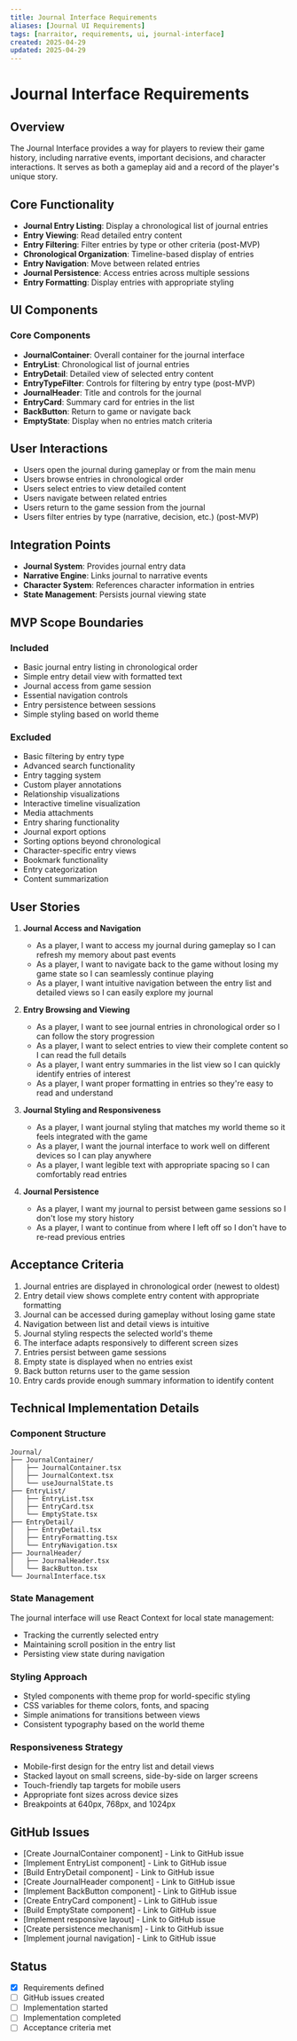 ```yaml
---
title: Journal Interface Requirements
aliases: [Journal UI Requirements]
tags: [narraitor, requirements, ui, journal-interface]
created: 2025-04-29
updated: 2025-04-29
---
```


# Journal Interface Requirements

## Overview
The Journal Interface provides a way for players to review their game history, including narrative events, important decisions, and character interactions. It serves as both a gameplay aid and a record of the player's unique story.

## Core Functionality
- **Journal Entry Listing**: Display a chronological list of journal entries
- **Entry Viewing**: Read detailed entry content
- **Entry Filtering**: Filter entries by type or other criteria (post-MVP)
- **Chronological Organization**: Timeline-based display of entries
- **Entry Navigation**: Move between related entries
- **Journal Persistence**: Access entries across multiple sessions
- **Entry Formatting**: Display entries with appropriate styling

## UI Components

### Core Components
- **JournalContainer**: Overall container for the journal interface
- **EntryList**: Chronological list of journal entries
- **EntryDetail**: Detailed view of selected entry content
- **EntryTypeFilter**: Controls for filtering by entry type (post-MVP)
- **JournalHeader**: Title and controls for the journal
- **EntryCard**: Summary card for entries in the list
- **BackButton**: Return to game or navigate back
- **EmptyState**: Display when no entries match criteria

## User Interactions
- Users open the journal during gameplay or from the main menu
- Users browse entries in chronological order
- Users select entries to view detailed content
- Users navigate between related entries
- Users return to the game session from the journal
- Users filter entries by type (narrative, decision, etc.) (post-MVP)

## Integration Points
- **Journal System**: Provides journal entry data
- **Narrative Engine**: Links journal to narrative events
- **Character System**: References character information in entries
- **State Management**: Persists journal viewing state

## MVP Scope Boundaries

### Included
- Basic journal entry listing in chronological order
- Simple entry detail view with formatted text
- Journal access from game session
- Essential navigation controls
- Entry persistence between sessions
- Simple styling based on world theme

### Excluded
- Basic filtering by entry type
- Advanced search functionality
- Entry tagging system
- Custom player annotations
- Relationship visualizations
- Interactive timeline visualization
- Media attachments
- Entry sharing functionality
- Journal export options
- Sorting options beyond chronological
- Character-specific entry views
- Bookmark functionality
- Entry categorization
- Content summarization

## User Stories

1. **Journal Access and Navigation**
   - As a player, I want to access my journal during gameplay so I can refresh my memory about past events
   - As a player, I want to navigate back to the game without losing my game state so I can seamlessly continue playing
   - As a player, I want intuitive navigation between the entry list and detailed views so I can easily explore my journal

2. **Entry Browsing and Viewing**
   - As a player, I want to see journal entries in chronological order so I can follow the story progression
   - As a player, I want to select entries to view their complete content so I can read the full details
   - As a player, I want entry summaries in the list view so I can quickly identify entries of interest
   - As a player, I want proper formatting in entries so they're easy to read and understand

3. **Journal Styling and Responsiveness**
   - As a player, I want journal styling that matches my world theme so it feels integrated with the game
   - As a player, I want the journal interface to work well on different devices so I can play anywhere
   - As a player, I want legible text with appropriate spacing so I can comfortably read entries

4. **Journal Persistence**
   - As a player, I want my journal to persist between game sessions so I don't lose my story history
   - As a player, I want to continue from where I left off so I don't have to re-read previous entries

## Acceptance Criteria
1. Journal entries are displayed in chronological order (newest to oldest)
2. Entry detail view shows complete entry content with appropriate formatting
3. Journal can be accessed during gameplay without losing game state
4. Navigation between list and detail views is intuitive
5. Journal styling respects the selected world's theme
6. The interface adapts responsively to different screen sizes
7. Entries persist between game sessions
8. Empty state is displayed when no entries exist
9. Back button returns user to the game session
10. Entry cards provide enough summary information to identify content

## Technical Implementation Details

### Component Structure
```
Journal/
├── JournalContainer/
│   ├── JournalContainer.tsx
│   ├── JournalContext.tsx
│   └── useJournalState.ts
├── EntryList/
│   ├── EntryList.tsx
│   ├── EntryCard.tsx
│   └── EmptyState.tsx
├── EntryDetail/
│   ├── EntryDetail.tsx
│   ├── EntryFormatting.tsx
│   └── EntryNavigation.tsx
├── JournalHeader/
│   ├── JournalHeader.tsx
│   └── BackButton.tsx
└── JournalInterface.tsx
```

### State Management
The journal interface will use React Context for local state management:
- Tracking the currently selected entry
- Maintaining scroll position in the entry list
- Persisting view state during navigation

### Styling Approach
- Styled components with theme prop for world-specific styling
- CSS variables for theme colors, fonts, and spacing
- Simple animations for transitions between views
- Consistent typography based on the world theme

### Responsiveness Strategy
- Mobile-first design for the entry list and detail views
- Stacked layout on small screens, side-by-side on larger screens
- Touch-friendly tap targets for mobile users
- Appropriate font sizes across device sizes
- Breakpoints at 640px, 768px, and 1024px

## GitHub Issues
- [Create JournalContainer component] - Link to GitHub issue
- [Implement EntryList component] - Link to GitHub issue
- [Build EntryDetail component] - Link to GitHub issue
- [Create JournalHeader component] - Link to GitHub issue
- [Implement BackButton component] - Link to GitHub issue
- [Create EntryCard component] - Link to GitHub issue
- [Build EmptyState component] - Link to GitHub issue
- [Implement responsive layout] - Link to GitHub issue
- [Create persistence mechanism] - Link to GitHub issue
- [Implement journal navigation] - Link to GitHub issue

## Status
- [x] Requirements defined
- [ ] GitHub issues created
- [ ] Implementation started
- [ ] Implementation completed
- [ ] Acceptance criteria met